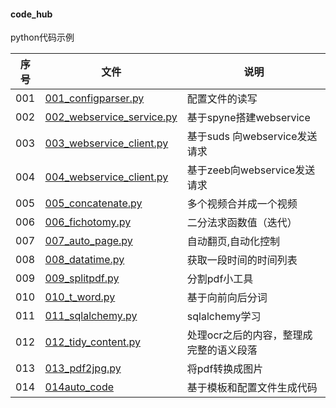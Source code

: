 #### code_hub
python代码示例


|  序号   | 文件  | 说明  |
|  ----  | ----  |----  |
| 001 | [001_configparser.py](https://github.com/hee0624/pycode_hub/pycode_hub/blob/master/001_configparser.py) | 配置文件的读写|
| 002 | [002_webservice_service.py](https://github.com/hee0624/pycode_hub/pycode_hub/blob/master/002_webservice_service.py)| 基于spyne搭建webservice|
| 003 | [003_webservice_client.py](https://github.com/hee0624/pycode_hub/pycode_hub/blob/master/003_webservice_client.py)| 基于suds 向webservice发送请求|
| 004 | [004_webservice_client.py](https://github.com/hee0624/pycode_hub/pycode_hub/blob/master/004_webservice_client.py)| 基于zeeb向webservice发送请求|
| 005 | [005_concatenate.py](https://github.com/hee0624/pycode_hub/pycode_hub/blob/master/005_concatenate.py)| 多个视频合并成一个视频|
| 006 | [006_fichotomy.py](https://github.com/hee0624/pycode_hub/pycode_hub/blob/master/006_fichotomy.py)| 二分法求函数值（迭代）|
| 007 | [007_auto_page.py](https://github.com/hee0624/pycode_hub/pycode_hub/blob/master/007_auto_page.py)| 自动翻页,自动化控制|
| 008 | [008_datatime.py](https://github.com/hee0624/pycode_hub/pycode_hub/blob/master/008_datatime.py)| 获取一段时间的时间列表 |
| 009 | [009_splitpdf.py](https://github.com/hee0624/pycode_hub/pycode_hub/blob/master/009_splitpdf.py)|分割pdf小工具 |
| 010 | [010_t_word.py](https://github.com/hee0624/pycode_hub/pycode_hub/blob/master/010_cut_word.py)|基于向前向后分词|
| 011 | [011_sqlalchemy.py](https://github.com/hee0624/pycode_hub/pycode_hub/blob/master/011_sqlalchemy.py)|sqlalchemy学习|
| 012 | [012_tidy_content.py](https://github.com/hee0624/pycode_hub/pycode_hub/blob/master/012_tidy_content.py)|处理ocr之后的内容，整理成完整的语义段落|
| 013 | [013_pdf2jpg.py](https://github.com/hee0624/pycode_hub/pycode_hub/blob/master/013_pdf2jpg.py)|将pdf转换成图片|
| 014 | [014auto_code](https://github.com/hee0624/pycode_hub/pycode_hub/tree/main/014_auto_code) | 基于模板和配置文件生成代码|

